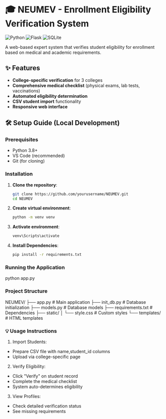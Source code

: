 
# 🎓 NEUMEV - Enrollment Eligibility Verification System

![Python](https://img.shields.io/badge/python-3.8%2B-blue)
![Flask](https://img.shields.io/badge/flask-2.0%2B-lightgrey)
![SQLite](https://img.shields.io/badge/sqlite-3-green)

A web-based expert system that verifies student eligibility for enrollment based on medical and academic requirements.

## ✨ Features
- **College-specific verification** for 3 colleges
- **Comprehensive medical checklist** (physical exams, lab tests, vaccinations)
- **Automated eligibility determination**
- **CSV student import** functionality
- **Responsive web interface**

## 🛠️ Setup Guide (Local Development)

### Prerequisites
- Python 3.8+
- VS Code (recommended)
- Git (for cloning)

### Installation

1. **Clone the repository**:
   ```bash
   git clone https://github.com/yourusername/NEUMEV.git
   cd NEUMEV
2. **Create virtual environment**:
   ```bash
   python -m venv venv
3. **Activate environment**:
   ```bash
   venv\Scripts\activate
4. **Install Dependencies**:
   ```bash
   pip install -r requirements.txt

### Running the Application
   python app.py

### Project Structure
NEUMEV/
├── app.py                # Main application
├── init_db.py            # Database initialization
├── models.py             # Database models
├── requirements.txt      # Dependencies
├── static/
│   └── style.css         # Custom styles
└── templates/            # HTML templates

### 💡 Usage Instructions

1. Import Students:
- Prepare CSV file with name,student_id columns
- Upload via college-specific page

2. Verify Eligibility:
- Click "Verify" on student record
- Complete the medical checklist
- System auto-determines eligibility
  
3. View Profiles:
- Check detailed verification status
- See missing requirements

   
   
   


   
